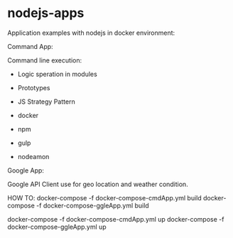 # nodejs-apps
Application examples with nodejs in docker environment:

Command App: 

Command line execution:

- Logic speration in modules
- Prototypes
- JS Strategy Pattern 

- docker
- npm
- gulp
- nodeamon

Google App:

Google API Client use for geo location and weather condition.



HOW TO:
docker-compose -f docker-compose-cmdApp.yml build
docker-compose -f docker-compose-ggleApp.yml build

docker-compose -f docker-compose-cmdApp.yml up
docker-compose -f docker-compose-ggleApp.yml up
